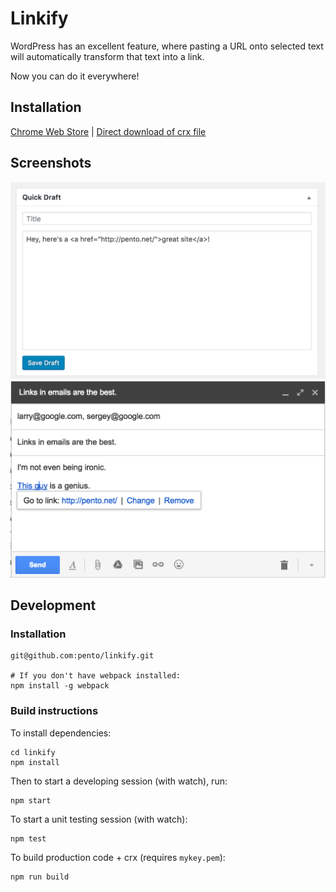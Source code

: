 Linkify
=======

WordPress has an excellent feature, where pasting a URL onto selected text will automatically transform that text into a link.

Now you can do it everywhere!

## Installation

[Chrome Web Store](https://chrome.google.com/webstore/detail/linkify/bkkgikibkmalecfagnebbhbacnbhckmh) | [Direct download of crx file](https://github.com/pento/linkify/blob/master/dist/Linkify.crx?raw=true)

## Screenshots

![Pasting a link in WordPress' Quick Draft](assets/screenshots/1.png) ![Pasting a link GMail](assets/screenshots/2.png)

## Development

### Installation
    git@github.com:pento/linkify.git

    # If you don't have webpack installed:
    npm install -g webpack

### Build instructions

To install dependencies:

    cd linkify
    npm install

Then to start a developing session (with watch), run:

    npm start

To start a unit testing session (with watch):

    npm test

To build production code + crx (requires `mykey.pem`):

    npm run build
